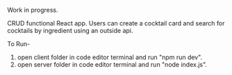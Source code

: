 Work in progress.

CRUD functional React app.  Users can create a cocktail card and search for cocktails by ingredient using an outside api.

To Run- 
1. open client folder in code editor terminal and run "npm run dev".
2. open server folder in code editor terminal and run "node index.js".  
